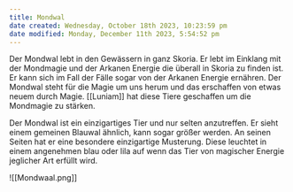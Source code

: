 ```yaml
---
title: Mondwal
date created: Wednesday, October 18th 2023, 10:23:59 pm
date modified: Monday, December 11th 2023, 5:54:52 pm
---
```


Der Mondwal lebt in den Gewässern in ganz Skoria. Er lebt im Einklang mit der Mondmagie und der Arkanen Energie die überall in Skoria zu finden ist. Er kann sich im Fall der Fälle sogar von der Arkanen Energie ernähren. Der Mondwal steht für die Magie um uns herum und das erschaffen von etwas neuem durch Magie. [[Luniam]] hat diese Tiere geschaffen um die Mondmagie zu stärken. 

Der Mondwal ist ein einzigartiges Tier und nur selten anzutreffen. Er sieht einem gemeinen Blauwal ähnlich, kann sogar größer werden. An seinen Seiten hat er eine besondere einzigartige Musterung. Diese leuchtet in einem angenehmen blau oder lila auf wenn das Tier von magischer Energie jeglicher Art erfüllt wird. 

![[Mondwaal.png]]
